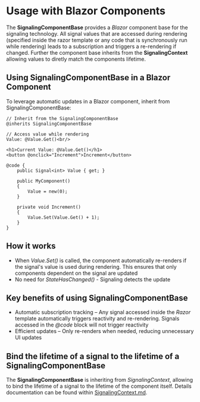 # Usage with Blazor Components
The **SignalingComponentBase** provides a *Blazor* component base for the signaling technology. All signal values that are accessed during rendering (specified inside the razor template or any code that is synchronously run while rendering) leads to a subscription and triggers a re-rendering if changed. Further the component base inherits from the **SignalingContext** allowing values to diretly match the components lifetime.

## Using SignalingComponentBase in a Blazor Component
To leverage automatic updates in a Blazor component, inherit from SignalingComponentBase:

```
// Inherit from the SignalingComponentBase
@inherits SignalingComponentBase
 
// Access value while rendering
Value: @Value.Get()<br/>

<h1>Current Value: @Value.Get()</h1>
<button @onclick="Increment">Increment</button>

@code {
    public Signal<int> Value { get; }

    public MyComponent()
    {
        Value = new(0);
    }

    private void Increment()
    {
        Value.Set(Value.Get() + 1);
    }
}
```

## How it works
- When *Value.Set()* is called, the component automatically re-renders if the signal's value is used during rendering. This ensures that only components dependent on the signal are updated
- No need for *StateHasChanged()* - Signaling detects the update

## Key benefits of using SignalingComponentBase
- Automatic subscription tracking – Any signal accessed inside the *Razor* template automatically triggers reactivity and re-rendering. Signals accessed in the *@code* block will not trigger reactivity
- Efficient updates – Only re-renders when needed, reducing unnecessary UI updates

## Bind the lifetime of a signal to the lifetime of a SignalingComponentBase
The **SignalingComponentBase** is inheriting from *SignalingContext*, allowing to bind the lifetime of a signal to the lifetime of the component itself. Details documentation can be found within [SignalingContext.md](./SignalingContext.md).